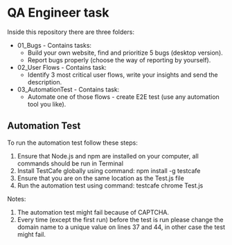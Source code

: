 # QA Engineer task

Inside this repository there are three folders:

- 01_Bugs - Contains tasks:
  - Build your own website, find and prioritize 5 bugs (desktop version).
  - Report bugs properly (choose the way of reporting by yourself).
- 02_User Flows - Contains task:
  - Identify 3 most critical user flows, write your insights and send the description.
- 03_AutomationTest - Contains task:
  - Automate one of those flows - create E2E test (use any automation tool you like).

## Automation Test

To run the automation test follow these steps:

1. Ensure that Node.js and npm are installed on your computer, all commands should be run in Terminal
2. Install TestCafe globally using command: npm install -g testcafe
3. Ensure that you are on the same location as the Test.js file
4. Run the automation test using command: testcafe chrome Test.js

Notes:

1. The automation test might fail because of CAPTCHA.
2. Every time (except the first run) before the test is run please change the domain name to a unique value on lines 37 and 44, in other case the test might fail.
